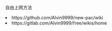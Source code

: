 

自由上网方法
<li> https://github.com/Alvin9999/new-pac/wiki
<li> https://gitlab.com/Alvin9999/free/wikis/home


